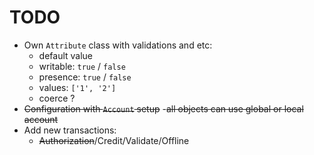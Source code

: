 # TODO

* Own `Attribute` class with validations and etc:
    - default value
    - writable: `true` / `false`
    - presence: `true` / `false`
    - values: `['1', '2']`
    - coerce ?
* ~~Configuration with `Account` setup~~
    -~~all objects can use global or local account~~
* Add new transactions:
    - ~~Authorization~~/Credit/Validate/Offline